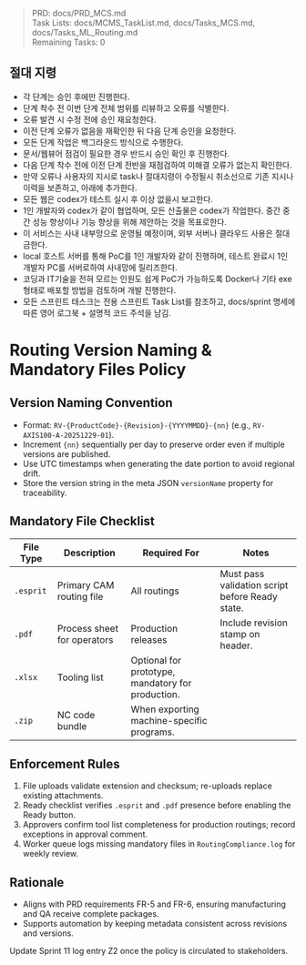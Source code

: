 > PRD: docs/PRD_MCS.md  
> Task Lists: docs/MCMS_TaskList.md, docs/Tasks_MCS.md, docs/Tasks_ML_Routing.md  
> Remaining Tasks: 0

## 절대 지령
- 각 단계는 승인 후에만 진행한다.
- 단계 착수 전 이번 단계 전체 범위를 리뷰하고 오류를 식별한다.
- 오류 발견 시 수정 전에 승인 재요청한다.
- 이전 단계 오류가 없음을 재확인한 뒤 다음 단계 승인을 요청한다.
- 모든 단계 작업은 백그라운드 방식으로 수행한다.
- 문서/웹뷰어 점검이 필요한 경우 반드시 승인 확인 후 진행한다.
- 다음 단계 착수 전에 이전 단계 전반을 재점검하여 미해결 오류가 없는지 확인한다.
- 만약 오류나 사용자의 지시로 task나 절대지령이 수정될시 취소선으로 기존 지시나 이력을 보존하고, 아래에 추가한다.
- 모든 웹은 codex가 테스트 실시 후 이상 없을시 보고한다.
- 1인 개발자와 codex가 같이 협업하며, 모든 산출물은 codex가 작업한다. 중간 중간 성능 향상이나 기능 향상을 위해 제안하는 것을 목표로한다.
- 이 서비스는 사내 내부망으로 운영될 예정이며, 외부 서버나 클라우드 사용은 절대 금한다.
- local 호스트 서버를 통해 PoC를 1인 개발자와 같이 진행하며, 테스트 완료시 1인 개발자 PC를 서버로하여 사내망에 릴리즈한다.
- 코딩과 IT기술을 전혀 모르는 인원도 쉽게 PoC가 가능하도록 Docker나 기타 exe 형태로 배포할 방법을 검토하며 개발 진행한다.
- 모든 스프린트 태스크는 전용 스프린트 Task List를 참조하고, docs/sprint 명세에 따른 영어 로그북 + 설명적 코드 주석을 남김.
# Routing Version Naming & Mandatory Files Policy

<!-- PRD Reference: PRD_MCS.md §5.4 -->

## Version Naming Convention
- Format: `RV-{ProductCode}-{Revision}-{YYYYMMDD}-{nn}` (e.g., `RV-AXIS100-A-20251229-01`).
- Increment `{nn}` sequentially per day to preserve order even if multiple versions are published.
- Use UTC timestamps when generating the date portion to avoid regional drift.
- Store the version string in the meta JSON `versionName` property for traceability.

## Mandatory File Checklist
| File Type | Description | Required For | Notes |
| --- | --- | --- | --- |
| `.esprit` | Primary CAM routing file | All routings | Must pass validation script before Ready state. |
| `.pdf` | Process sheet for operators | Production releases | Include revision stamp on header. |
| `.xlsx` | Tooling list | Optional for prototype, mandatory for production. |
| `.zip` | NC code bundle | When exporting machine-specific programs. |

## Enforcement Rules
1. File uploads validate extension and checksum; re-uploads replace existing attachments.
2. Ready checklist verifies `.esprit` and `.pdf` presence before enabling the Ready button.
3. Approvers confirm tool list completeness for production routings; record exceptions in approval comment.
4. Worker queue logs missing mandatory files in `RoutingCompliance.log` for weekly review.

## Rationale
- Aligns with PRD requirements FR-5 and FR-6, ensuring manufacturing and QA receive complete packages.
- Supports automation by keeping metadata consistent across revisions and versions.

Update Sprint 11 log entry Z2 once the policy is circulated to stakeholders.


